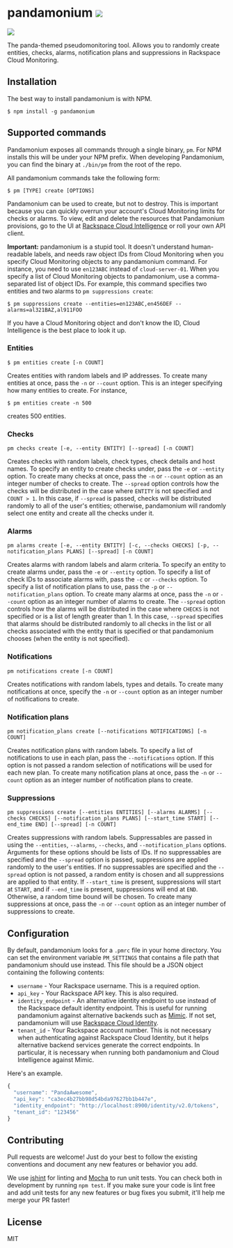 pandamonium ![](https://travis-ci.org/ksheedlo/pandamonium.svg?branch=master)
===========

![](http://e226c44521bc93014891-95071af5d2ef5fa7fb6048ccd0393c38.r12.cf1.rackcdn.com/panda-licking-chops.gif)

The panda-themed pseudomonitoring tool. Allows you to randomly create entities,
checks, alarms, notification plans and suppressions in Rackspace Cloud
Monitoring.

## Installation

The best way to install pandamonium is with NPM.

```
$ npm install -g pandamonium
```

## Supported commands

Pandamonium exposes all commands through a single binary, `pm`. For NPM installs
this will be under your NPM prefix. When developing Pandamonium, you can find the
binary at `./bin/pm` from the root of the repo.

All pandamonium commands take the following form:

```
$ pm [TYPE] create [OPTIONS]
```

Pandamonium can be used to create, but not to destroy. This is important because
you can quickly overrun your account's Cloud Monitoring limits for checks or alarms. To view, edit and delete the resources that Pandamonium provisions, go
to the UI at [Rackspace Cloud Intelligence](https://intelligence.rackspace.com) or
roll your own API client.

**Important:** pandamonium is a stupid tool. It doesn't understand human-readable
labels, and needs raw object IDs from Cloud Monitoring when you specify Cloud
Monitoring objects to any pandamonium command. For instance, you need to use
`en123ABC` instead of `cloud-server-01`. When you specify a list of Cloud
Monitoring objects to pandamonium, use a comma-separated list of object IDs. For
example, this command specifies two entities and two alarms to
`pm suppressions create`:

```
$ pm suppressions create --entities=en123ABC,en456DEF --alarms=al321BAZ,al911FOO
```

If you have a Cloud Monitoring object and don't know the ID, Cloud Intelligence
is the best place to look it up.

### Entities

```
$ pm entities create [-n COUNT]
```

Creates entities with random labels and IP addresses. To create many entities
at once, pass the `-n` or `--count` option. This is an integer specifying how
many entities to create. For instance,

```
$ pm entities create -n 500
```

creates 500 entities.

### Checks

```
pm checks create [-e, --entity ENTITY] [--spread] [-n COUNT]
```

Creates checks with random labels, check types, check details and host names.
To specify an entity to create checks under, pass the `-e` or `--entity` option.
To create many checks at once, pass the `-n` or `--count` option as an integer
number of checks to create. The `--spread` option controls how the checks will
be distributed in the case where `ENTITY` is not specified and `COUNT > 1`. In
this case, if `--spread` is passed, checks will be distributed randomly to all
of the user's entities; otherwise, pandamonium will randomly select one entity
and create all the checks under it.

### Alarms

```
pm alarms create [-e, --entity ENTITY] [-c, --checks CHECKS] [-p, --notification_plans PLANS] [--spread] [-n COUNT]
```

Creates alarms with random labels and alarm criteria. To specify an entity to
create alarms under, pass the `-e` or `--entity` option. To specify a list of
check IDs to associate alarms with, pass the `-c` or `--checks` option. To
specify a list of notification plans to use, pass the `-p` or
`--notification_plans` option. To create many alarms at once, pass the `-n` or
`--count` option as an integer number of alarms to create. The `--spread` option
controls how the alarms will be distributed in the case where `CHECKS` is not
specified or is a list of length greater than 1. In this case, `--spread`
specifies that alarms should be distributed randomly to all checks in the list
or all checks associated with the entity that is specified or that pandamonium
chooses (when the entity is not specified).

### Notifications

```
pm notifications create [-n COUNT]
```

Creates notifications with random labels, types and details. To create many
notifications at once, specify the `-n` or `--count` option as an integer
number of notifications to create.

### Notification plans

```
pm notification_plans create [--notifications NOTIFICATIONS] [-n COUNT]
```

Creates notification plans with random labels. To specify a list of
notifications to use in each plan, pass the `--notifications` option.
If this option is not passed a random selection of notifications will be used
for each new plan. To create many notification plans at once, pass the `-n` or
`--count` option as an integer number of notification plans to create.

### Suppressions

```
pm suppressions create [--entities ENTITIES] [--alarms ALARMS] [--checks CHECKS] [--notification_plans PLANS] [--start_time START] [--end_time END] [--spread] [-n COUNT]
```

Creates suppressions with random labels. Suppressables are passed in using the
`--entities`, `--alarms`, `--checks`, and `--notification_plans` options.
Arguments for these options should be lists of IDs. If no suppressables are
specified and the `--spread` option is passed, suppressions are applied randomly
to the user's entities. If no suppressables are specified and the `--spread`
option is not passed, a random entity is chosen and all suppressions are applied
to that entity. If `--start_time` is present, suppressions will start at `START`,
and if `--end_time` is present, suppressions will end at `END`. Otherwise, a
random time bound will be chosen. To create many suppressions at once, pass
the `-n` or `--count` option as an integer number of suppressions to create.

## Configuration

By default, pandamonium looks for a `.pmrc` file in your home directory. You can
set the environment variable `PM_SETTINGS` that contains a file path that
pandamonium should use instead. This file should be a JSON object containing the
following contents:

- `username` - Your Rackspace username. This is a required option.
- `api_key` - Your Rackspace API key. This is also required.
- `identity_endpoint` - An alternative identity endpoint to use instead of
    the Rackspace default identity endpoint. This is useful for running
    pandamonium against alternative backends such as
    [Mimic](https://github.com/rackerlabs/mimic). If not set, pandamonium
    will use [Rackspace Cloud Identity](http://docs.rackspace.com/auth/api/v2.0/auth-client-devguide/content/Overview-d1e65.html).
- `tenant_id` - Your Rackspace account number. This is not necessary when
    authenticating against Rackspace Cloud Identity, but it helps alternative
    backend services generate the correct endpoints. In particular, it is
    necessary when running both pandamonium and Cloud Intelligence against Mimic.

Here's an example.

```js
{
  "username": "PandaAwesome",
  "api_key": "ca3ec4b27bb98d54bda97627bb1b447e",
  "identity_endpoint": "http://localhost:8900/identity/v2.0/tokens",
  "tenant_id": "123456"
}
```

## Contributing

Pull requests are welcome! Just do your best to follow the existing conventions
and document any new features or behavior you add.

We use [jshint](http://jshint.com/docs/) for linting and [Mocha](http://mochajs.org/)
to run unit tests. You can check both in development by running `npm test`. If you
make sure your code is lint free and add unit tests for any new features or bug
fixes you submit, it'll help me merge your PR faster!

## License

MIT
